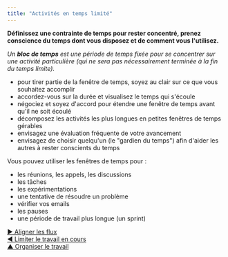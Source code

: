 ```yaml
---
title: "Activités en temps limité"
---
```



**Définissez une contrainte de temps pour rester concentré, prenez conscience du temps dont vous disposez et de comment vous l'utilisez.**

_Un **bloc de temps** est une période de temps fixée pour se concentrer sur une activité particulière (qui ne sera pas nécessairement terminée à la fin du temps limite)._

- pour tirer partie de la fenêtre de temps, soyez au clair sur ce que vous souhaitez accomplir
- accordez-vous sur la durée et visualisez le temps qui s'écoule
- négociez et soyez d'accord pour étendre une fenêtre de temps avant qu'il ne soit écoulé
- décomposez les activités les plus longues en petites fenêtres de temps gérables
- envisagez une évaluation fréquente de votre avancement
- envisagez de choisir quelqu'un (le "gardien du temps") afin d'aider les autres à rester conscients du temps

Vous pouvez utiliser les fenêtres de temps pour :

- les réunions, les appels, les discussions
- les tâches
- les expérimentations
- une tentative de résoudre un problème
- vérifier vos emails
- les pauses
- une période de travail plus longue (un sprint)

[&#9654; Aligner les flux](align-flow.html)<br/>[&#9664; Limiter le travail en cours](limit-work-in-progress.html)<br/>[&#9650; Organiser le travail](organizing-work.html)

